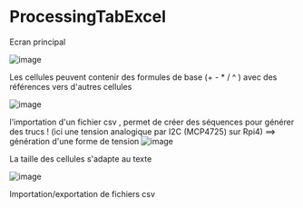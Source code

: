# ProcessingTabExcel

Ecran principal

![image](https://github.com/Defrag25/ProcessingTabExcel/assets/72105846/de498767-75d9-4937-98fb-6634552f7488)

Les cellules peuvent contenir des formules de base (+ - * / ^ ) avec des références vers d'autres cellules 

![image](https://github.com/Defrag25/ProcessingTabExcel/assets/72105846/4f4d18d7-6c7a-40ac-ab00-f7261eeea94a)


l'importation d'un fichier csv , permet de créer des séquences pour générer des trucs ! (ici une tension analogique par I2C (MCP4725) sur Rpi4) ==> génération d'une forme de tension 
![image](https://github.com/Defrag25/ProcessingTabExcel/assets/72105846/7a1424e2-b714-4a33-a41d-b8ceca6c5fff)

La taille des cellules s'adapte au texte

![image](https://github.com/Defrag25/ProcessingTabExcel/assets/72105846/ec17e0fa-7c53-4404-b4a6-46bfab439bec)

Importation/exportation de fichiers csv


